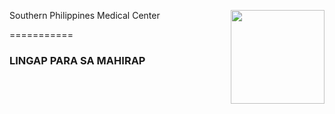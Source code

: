 Southern Philippines Medical Center <img src=[logo1] width="150" height="150" align="right"> 
                        
===========
### **LINGAP** PARA SA MAHIRAP


[logo1]: https://github.com/JoshuaVincentSerentas2/itelective3-web/blob/main/Lingap.jpg "Logo1"
[logo2]: https://github.com/JoshuaVincentSerentas2/itelective3-web/blob/main/spmc.jpg "Logo2"
